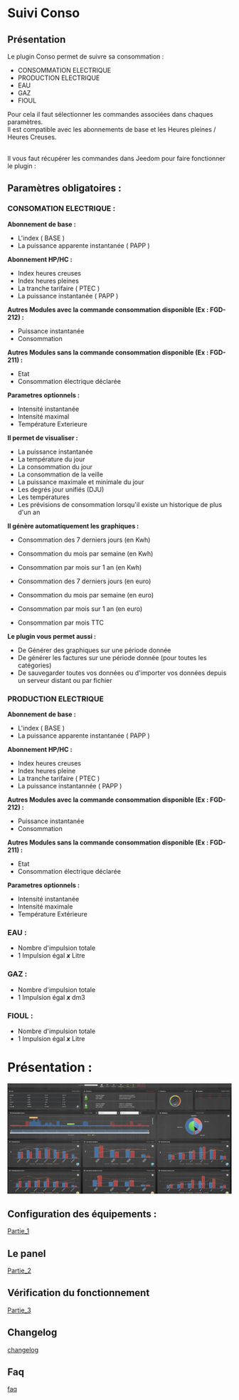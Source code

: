 # Suivi Conso

## Présentation

Le plugin Conso permet de suivre sa consommation : 
 - CONSOMMATION ELECTRIQUE 
 - PRODUCTION ELECTRIQUE
 - EAU
 - GAZ
 - FIOUL

Pour cela il faut sélectionner les commandes associées dans chaques paramètres. <br>
Il est compatible avec les abonnements de base et les Heures pleines / Heures Creuses. <br><br>

Il vous faut récupérer les commandes dans Jeedom pour faire fonctionner le plugin :<br>

## Paramètres obligatoires : 

### CONSOMATION ELECTRIQUE :

**Abonnement de base :** 
 - L'index ( BASE )
 - La puissance apparente instantanée ( PAPP )

**Abonnement HP/HC :** 
 - Index heures creuses
 - Index heures pleines
 - La tranche tarifaire ( PTEC )
 - La puissance instantanée ( PAPP )

**Autres Modules avec la commande consommation disponible  (Ex : FGD-212) :** <br>

 - Puissance instantanée
 - Consommation

**Autres Modules  sans la commande consommation disponible (Ex : FGD-211) :** <br>

 - Etat
 - Consommation électrique déclarée

**Parametres optionnels :** 

 - Intensité instantanée 
 - Intensité maximal 
 - Température Exterieure

**Il permet de visualiser :**

 - La puissance instantanée 
 - La température du jour
 - La consommation du jour 
 - La consommation de la veille 
 - La puissance maximale et minimale du jour 
 - Les degrés jour unifiés (DJU) 
 - Les températures 
 - Les prévisions de consommation lorsqu'il existe un historique de plus d'un an 

**Il génère automatiquement les graphiques :** 

 - Consommation des 7 derniers jours (en Kwh) 
 - Consommation du mois par semaine (en Kwh) 
 - Consommation par mois sur 1 an (en Kwh) 

 - Consommation des 7 derniers jours (en euro) 
 - Consommation du mois par semaine (en euro) 
 - Consommation par mois sur 1 an (en euro) 
 - Consommation par mois TTC

**Le plugin vous permet aussi  :**

 - De Générer des graphiques sur une période donnée 
 - De générer les factures sur une période donnée (pour toutes les catégories) 
 - De sauvegarder toutes vos données ou d'importer vos données depuis un serveur distant ou par fichier

### PRODUCTION ELECTRIQUE

**Abonnement de base :** 
 - L'index ( BASE )
 - La puissance apparente instantanée ( PAPP )

**Abonnement HP/HC :** 
 - Index heures creuses
 - Index heures pleine
 - La tranche tarifaire ( PTEC )
 - La puissance instantannée ( PAPP )

**Autres Modules avec la commande consommation disponible  (Ex : FGD-212) :** <br>

 - Puissance instantanée
 - Consommation

**Autres Modules  sans la commande consommation disponible (Ex : FGD-211) :** <br>

 - Etat
 - Consommation électrique déclarée

**Parametres optionnels :** 

 - Intensité instantanée 
 - Intensité maximale 
 - Température Extérieure

### EAU :

 - Nombre d'impulsion totale
 - 1 Impulsion égal _**x**_ Litre

### GAZ :

 - Nombre d'impulsion totale
 - 1 Impulsion égal _**x**_ dm3

### FIOUL :

 - Nombre d'impulsion totale
 - 1 Impulsion égal _**x**_ Litre


# Présentation : 
![presentation](../images/presentation.jpg)

## Configuration des équipements : 
[Partie_1](partie_1.md)



## Le panel
[Partie_2](partie_2.md)



## Vérification du fonctionnement
[Partie_3](partie_3.md)


## Changelog
[changelog](changelog.md)


## Faq
[faq](faq.md)